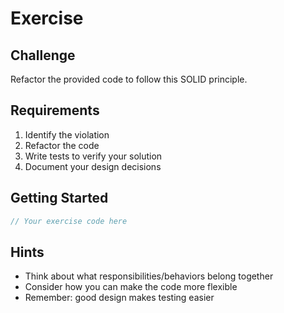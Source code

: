 # Exercise

## Challenge
Refactor the provided code to follow this SOLID principle.

## Requirements
1. Identify the violation
2. Refactor the code
3. Write tests to verify your solution
4. Document your design decisions

## Getting Started
```typescript
// Your exercise code here
```

## Hints
- Think about what responsibilities/behaviors belong together
- Consider how you can make the code more flexible
- Remember: good design makes testing easier
